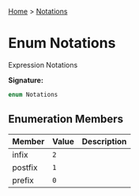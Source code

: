 [Home](../index.md) &gt; [Notations](./notations.md)

# Enum Notations

Expression Notations

<b>Signature:</b>

```typescript
enum Notations 
```

## Enumeration Members

|  Member | Value | Description |
|  --- | --- | --- |
|  infix | `2` |  |
|  postfix | `1` |  |
|  prefix | `0` |  |

